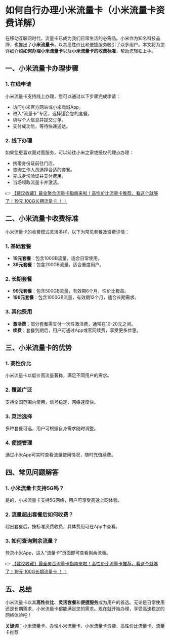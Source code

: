 # 如何自行办理小米流量卡（小米流量卡资费详解）

在移动互联网时代，流量卡已成为我们日常生活的必需品。小米作为知名科技品牌，也推出了**小米流量卡**，以其高性价比和便捷服务吸引了众多用户。本文将为您详细介绍**如何办理小米流量卡**以及**小米流量卡的收费标准**，帮助您轻松上手。

## 一、小米流量卡办理步骤

### 1. 在线申请
小米流量卡支持线上办理，您可以通过以下步骤完成申请：
- 访问小米官方网站或小米商城App。
- 进入“流量卡”专区，选择适合您的套餐。
- 填写个人信息并提交订单。
- 支付成功后，等待快递送达。

### 2. 线下办理
如果您更喜欢面对面服务，可以前往小米之家或授权代理点办理：
- 携带身份证前往门店。
- 咨询工作人员选择合适的套餐。
- 完成身份验证并支付费用。
- 当场领取流量卡并激活。

👉 [【建议收藏】最全聚合流量卡指南来啦！高性价比流量卡推荐，看这个就够了！19元 100G长期流量卡 ！！](https://bit.ly/Liuliangka)

## 二、小米流量卡收费标准

小米流量卡的收费模式灵活多样，以下为常见套餐及资费详情：

### 1. 基础套餐
- **19元套餐**：包含100GB流量，适合日常使用。
- **39元套餐**：包含200GB流量，适合重度用户。

### 2. 长期套餐
- **99元套餐**：包含500GB流量，有效期6个月，性价比极高。
- **199元套餐**：包含1000GB流量，有效期12个月，适合长期需求。

### 3. 其他费用
- **激活费**：部分套餐需支付一次性激活费，通常在10-20元之间。
- **续费**：套餐到期后，用户可通过App或官网续费，享受更多优惠。

## 三、小米流量卡的优势

### 1. 高性价比
小米流量卡以低价高流量著称，满足不同用户的需求。

### 2. 覆盖广泛
支持全国范围内使用，信号稳定，网络速度快。

### 3. 灵活选择
多种套餐可选，用户可根据自身需求随时调整。

### 4. 便捷管理
通过小米App可实时查看流量使用情况，随时充值续费。

## 四、常见问题解答

### 1. 小米流量卡支持5G吗？
是的，小米流量卡支持5G网络，用户可享受高速上网体验。

### 2. 流量超出套餐后如何收费？
超出套餐后，按标准资费收费，具体费用可在App中查看。

### 3. 如何查询剩余流量？
登录小米App，进入“流量卡”页面即可查看剩余流量。

👉 [【建议收藏】最全聚合流量卡指南来啦！高性价比流量卡推荐，看这个就够了！19元 100G长期流量卡 ！！](https://bit.ly/Liuliangka)

## 五、总结

小米流量卡以其**高性价比**、**灵活套餐**和**便捷服务**成为用户的首选。无论是日常使用还是长期需求，小米流量卡都能满足您的需求。现在就开始办理，享受高速稳定的网络体验吧！

**关键词**：小米流量卡、办理小米流量卡、小米流量卡资费、高性价比流量卡、流量卡推荐